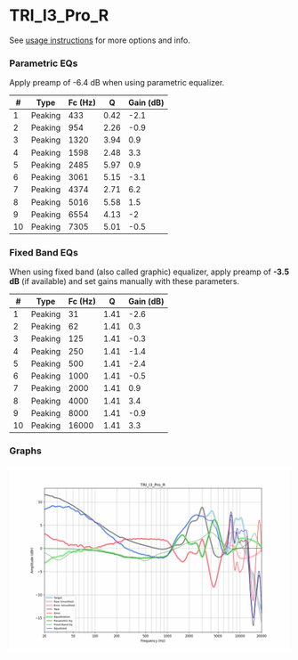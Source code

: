 # TRI_I3_Pro_R
See [usage instructions](https://github.com/jaakkopasanen/AutoEq#usage) for more options and info.

### Parametric EQs
Apply preamp of -6.4 dB when using parametric equalizer.

|   # | Type    |   Fc (Hz) |    Q |   Gain (dB) |
|-----|---------|-----------|------|-------------|
|   1 | Peaking |       433 | 0.42 |        -2.1 |
|   2 | Peaking |       954 | 2.26 |        -0.9 |
|   3 | Peaking |      1320 | 3.94 |         0.9 |
|   4 | Peaking |      1598 | 2.48 |         3.3 |
|   5 | Peaking |      2485 | 5.97 |         0.9 |
|   6 | Peaking |      3061 | 5.15 |        -3.1 |
|   7 | Peaking |      4374 | 2.71 |         6.2 |
|   8 | Peaking |      5016 | 5.58 |         1.5 |
|   9 | Peaking |      6554 | 4.13 |        -2   |
|  10 | Peaking |      7305 | 5.01 |        -0.5 |

### Fixed Band EQs
When using fixed band (also called graphic) equalizer, apply preamp of **-3.5 dB** (if available) and set gains manually with these parameters.

|   # | Type    |   Fc (Hz) |    Q |   Gain (dB) |
|-----|---------|-----------|------|-------------|
|   1 | Peaking |        31 | 1.41 |        -2.6 |
|   2 | Peaking |        62 | 1.41 |         0.3 |
|   3 | Peaking |       125 | 1.41 |        -0.3 |
|   4 | Peaking |       250 | 1.41 |        -1.4 |
|   5 | Peaking |       500 | 1.41 |        -2.4 |
|   6 | Peaking |      1000 | 1.41 |        -0.5 |
|   7 | Peaking |      2000 | 1.41 |         0.9 |
|   8 | Peaking |      4000 | 1.41 |         3.4 |
|   9 | Peaking |      8000 | 1.41 |        -0.9 |
|  10 | Peaking |     16000 | 1.41 |         3.3 |

### Graphs
![](./TRI_I3_Pro_R.png)
